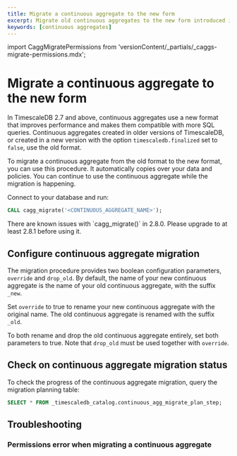 ```yaml
---
title: Migrate a continuous aggregate to the new form
excerpt: Migrate old continuous aggregates to the new form introduced in TimescaleDB 2.7
keywords: [continuous aggregates]
---
```


import CaggMigratePermissions from 'versionContent/_partials/_caggs-migrate-permissions.mdx';

# Migrate a continuous aggregate to the new form

In TimescaleDB 2.7 and above, continuous aggregates use a new format that
improves performance and makes them compatible with more SQL queries. Continuous
aggregates created in older versions of TimescaleDB, or created in a new version
with the option `timescaledb.finalized` set to `false`, use the old format.

To migrate a continuous aggregate from the old format to the new format, you can
use this procedure. It automatically copies over your data and policies. You can
continue to use the continuous aggregate while the migration is happening.

Connect to your database and run:

```sql
CALL cagg_migrate('<CONTINUOUS_AGGREGATE_NAME>');
```

<highlight type="warning">
There are known issues with `cagg_migrate()` in 2.8.0.
Please upgrade to at least 2.8.1 before using it.
</highlight>

## Configure continuous aggregate migration

The migration procedure provides two boolean configuration parameters,
`override` and `drop_old`. By default, the name of your new continuous
aggregate is the name of your old continuous aggregate, with the suffix `_new`.

Set `override` to true to rename your new continuous aggregate with the
original name. The old continuous aggregate is renamed with the suffix `_old`.

To both rename and drop the old continuous aggregate entirely, set both
parameters to true. Note that `drop_old` must be used together with
`override`.

## Check on continuous aggregate migration status

To check the progress of the continuous aggregate migration, query the migration
planning table:

```sql
SELECT * FROM _timescaledb_catalog.continuous_agg_migrate_plan_step;
```

## Troubleshooting

### Permissions error when migrating a continuous aggregate

<CaggMigratePermissions />
